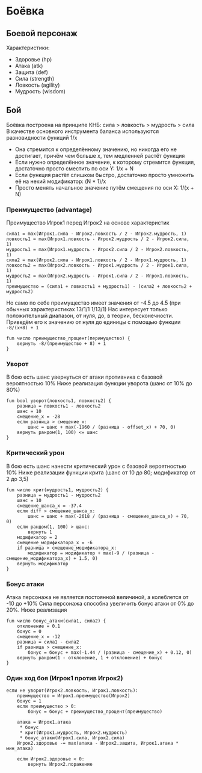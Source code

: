 # Боёвка

## Боевой персонаж

Характеристики:
- Здоровье (hp)
- Атака (atk)
- Защита (def)
- Сила (strength)
- Ловкость (agility)
- Мудрость (wisdom)

## Бой

Боёвка построена на принципе КНБ: сила > ловкость > мудрость > сила
В качестве основного инструмента баланса используются разновидности функций 1/x
- Она стремится к определённому значению, но никогда его не достигает, причём чем больше x, тем медленней растёт функция
- Если нужно определённое значение, к которому стремится функция, достаточно просто сместить по оси Y: 1/x + N
- Если функция растёт слишком быстро, достаточно просто умножить её на некий модификатор: (N * 1)/x
- Просто менять начальное значение путём смещения по оси X: 1/(x + N)

### Преимущество (advantage)
Преимущество Игрок1 перед Игрок2 на основе характеристик
```
сила1 = max(Игрок1.сила - Игрок2.ловкость / 2 - Игрок2.мудрость, 1)
ловкость1 = max(Игрок1.ловкость - Игрок2.мудрость / 2 - Игрок2.сила, 1)
мудрость1 = max(Игрок1.мудрость - Игрок2.сила / 2 - Игрок2.ловкость, 1)
сила2 = max(Игрок2.сила - Игрок1.ловкость / 2 - Игрок1.мудрость, 1)
ловкость2 = max(Игрок2.ловкость - Игрок1.мудрость / 2 - Игрок1.сила, 1)
мудрость2 = max(Игрок2.мудрость - Игрок1.сила / 2 - Игрок1.ловкость, 1)
преимущество = (сила1 + ловкость1 + мудрость1) - (сила2 + ловкость2 + мудрость2)
```
Но само по себе преимущество имеет значения от -4.5 до 4.5 (при обычных характеристиках 13/1/1 1/13/1)
Нас интересует только положительный диапазон, от нуля, до, в теории, бесконечности.
Приведём его к значению от нуля до единицы с помощью функции ```-8/(x+8) + 1```
```
fun число преимущество_процент(перимущество) {
    вернуть -8/(преимущество + 8) + 1
}
```

### Уворот
В бою есть шанс увернуться от атаки противника с базовой вероятностью 10%
Ниже реализация функции уворота (шанс от 10% до 80%)
```
fun bool уворот(ловкость1, ловкость2) {
    разница = ловкость1 - ловкость2
    шанс = 10
    смещение_х = -28
    если разница > смещение_х:
        шанс = шанс + max(-1960 / (разница - offset_x) + 70, 0)
    вернуть рандом(1, 100) <= шанс
} 
```

### Критический урон
В бою есть шанс нанести критический урон с базовой вероятностью 10%
Ниже реализации функции крита (шанс от 10 до 80; модификатор от 2 до 3,5)
```
fun число крит(мудрость1, мудрость2) {
    разница = мудрость1 - мудрость2
    шанс = 10
    смещение_шанса_х = -37.4
    если diff > смещение_шанса_х:
        шанс = шанс + max(-2618 / (разница - смещение_шанса_х) + 70, 0)
    если рандом(1, 100) > шанс:
        вернуть 1
    модификатор = 2
    смещение_модификатора_х = -6
    if разница > смещение_модификатора_х:
        модификатор = модификатор + max(-9 / (разница - смещение_модификатора_х) + 1.5, 0)
    вернуть модификатор
}
```

### Бонус атаки
Атака персонажа не является постоянной величиной, а колеблется от -10 до +10%
Сила персонажа способна увеличить бонус атаки от 0% до 20%.
Ниже реализация
```
fun число бонус_атаки(сила1, сила2) {
    отклонение = 0.1
    бонус = 0
    смещение_х = -12
    разница = сила1 - сила2
    if разница > смещение_х:
        бонус = бонус + max(-1.44 / (разница - смещение_х) + 0.12, 0)
    вернуть рандом(1 - отклонение, 1 + отклонение) + бонус
}
```

### Один ход боя (Игрок1 против Игрок2)

```
если не уворот(Игрок2.ловкость, Игрок1.ловкость):
    преимущество = Игрок1.преимущество(Игрок2)
    бонус = 1
    если преимущество > 0:
        бонус = бонус + преимущество_процент(преимущество)
        
    атака = Игрок1.атака
     * бонус 
     * крит(Игрок1.мудрость, Игрок2.мудрость)
     * бонус_атаки(Игрок1.сила, Игрок2.сила)
    Игрок2.здоровье -= max(атака - Игрок2.защита, Игрок1.атака * мин_атака)
    
    если Игрок2.здоровье < 0:
        вернуть Игрок2.поражение
```





